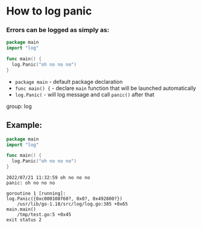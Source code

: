 # How to log panic

### Errors can be logged as simply as:

```go
package main
import "log"

func main() {
  log.Panic("oh no no no")
}
```

- `package main` - default package declaration
- `func main() {` - declare `main` function that will be launched automatically
- `log.Panic(` - will log message and call `panic()` after that

group: log

## Example: 
```go
package main
import "log"

func main() {
  log.Panic("oh no no no")
}
```
```
2022/07/21 11:32:59 oh no no no
panic: oh no no no

goroutine 1 [running]:
log.Panic({0xc000108f60?, 0x0?, 0x492800?})
	/usr/lib/go-1.18/src/log/log.go:385 +0x65
main.main()
	/tmp/test.go:5 +0x45
exit status 2
```

